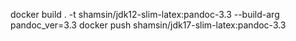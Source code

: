 docker build . -t shamsin/jdk12-slim-latex:pandoc-3.3 --build-arg pandoc_ver=3.3
docker push shamsin/jdk17-slim-latex:pandoc-3.3
